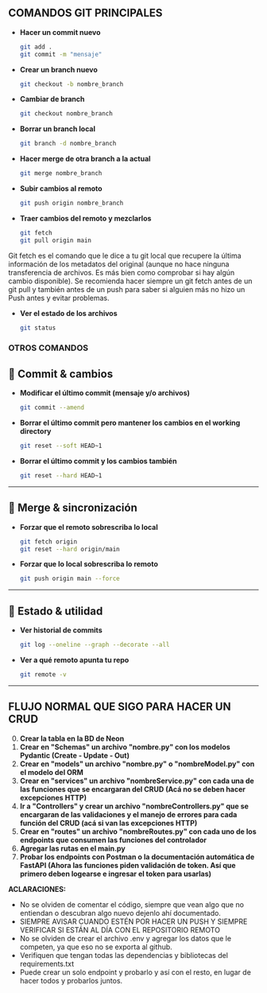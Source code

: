 ## COMANDOS GIT PRINCIPALES

* **Hacer un commit nuevo** 

  ```bash
  git add .
  git commit -m "mensaje"
  ```
* **Crear un branch nuevo**

  ```bash
  git checkout -b nombre_branch
  ```

* **Cambiar de branch**

  ```bash
  git checkout nombre_branch
  ```

* **Borrar un branch local**

  ```bash
  git branch -d nombre_branch
  ```

* **Hacer merge de otra branch a la actual**

  ```bash
  git merge nombre_branch
  ```

* **Subir cambios al remoto**

  ```bash
  git push origin nombre_branch
  ```

* **Traer cambios del remoto y mezclarlos**

  ```bash
  git fetch   
  git pull origin main
  ```
Git fetch es el comando que le dice a tu git local que recupere la última información de los metadatos del original (aunque no hace ninguna transferencia de archivos. Es más bien como comprobar si hay algún cambio disponible). 
Se recomienda hacer siempre un git fetch antes de un git pull y también antes de un push para saber si alguien más no hizo un Push antes y evitar problemas.

* **Ver el estado de los archivos**

  ```bash
  git status
  ```


### OTROS COMANDOS
## 🔹 **Commit & cambios**

* **Modificar el último commit (mensaje y/o archivos)**

  ```bash
  git commit --amend
  ```

* **Borrar el último commit pero mantener los cambios en el working directory**

  ```bash
  git reset --soft HEAD~1
  ```

* **Borrar el último commit y los cambios también**

  ```bash
  git reset --hard HEAD~1
  ```
---

## 🔹 **Merge & sincronización**

* **Forzar que el remoto sobrescriba lo local**

  ```bash
  git fetch origin
  git reset --hard origin/main
  ```

* **Forzar que lo local sobrescriba lo remoto** 

  ```bash
  git push origin main --force
  ```

---

## 🔹 **Estado & utilidad**


* **Ver historial de commits**

  ```bash
  git log --oneline --graph --decorate --all
  ```

* **Ver a qué remoto apunta tu repo**

  ```bash
  git remote -v
  ```

---

## FLUJO NORMAL QUE SIGO PARA HACER UN CRUD 
0)  **Crear la tabla en la BD de Neon**
1)  **Crear en "Schemas" un archivo "nombre.py" con los modelos Pydantic (Create - Update - Out)**
2)  **Crear en "models" un archivo "nombre.py" o "nombreModel.py" con el modelo del ORM**
3)  **Crear en "services" un archivo "nombreService.py" con cada una de las funciones que se encargaran del CRUD (Acá no se deben hacer excepciones HTTP)**
4)  **Ir a "Controllers" y crear un archivo "nombreControllers.py" que se encargaran de las validaciones y el manejo de errores para cada función del CRUD (acá si van las excepciones HTTP)**
5)  **Crear en "routes" un archivo "nombreRoutes.py" con cada uno de los endpoints que consumen las funciones del controlador**
6)  **Agregar las rutas en el main.py**
7)  **Probar los endpoints con Postman o la documentación automática de FastAPI (Ahora las funciones piden validación de token. Así que primero deben logearse e ingresar el token para usarlas)**

**ACLARACIONES:** 
* No se olviden de comentar el código, siempre que vean algo que no entiendan o descubran algo nuevo dejenlo ahí documentado.
* SIEMPRE AVISAR CUANDO ESTÉN POR HACER UN PUSH Y SIEMPRE VERIFICAR SI ESTÁN AL DÍA CON EL REPOSITORIO REMOTO
* No se olviden de crear el archivo .env y agregar los datos que le competen, ya que eso no se exporta al github.
* Verifiquen que tengan todas las dependencias y bibliotecas del requirements.txt
* Puede crear un solo endpoint y probarlo y así con el resto, en lugar de hacer todos y probarlos juntos.
